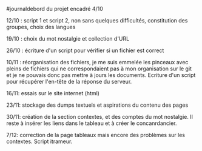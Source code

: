 #journaldebord du projet encadré
4/10

12/10 : script 1 et script 2, non sans quelques difficultés, constitution des groupes, choix des langues

19/10 : choix du mot nostalgie et collection d'URL

26/10 : écriture d'un script pour vérifier si un fichier est correct

10/11 : réorganisation des fichiers, je me suis emmelée les pinceaux avec pleins de fichiers qui ne correspondaient pas à mon organisation sur le git et je ne pouvais donc pas mettre à jours les documents. 
Ecriture d'un script pour récupérer l'en-tête de la réponse du serveur.

16/11: essais sur le site internet (html)

23/11: stockage des dumps textuels et aspirations du contenu des pages

30/11: création de la section contextes, et des comptes du mot nostalgie. Il reste à insérer les liens dans le tableau et à créer le concanrdancier.

7/12: correction de la page tableaux mais encore des problèmes sur les contextes. Script itrameur.
